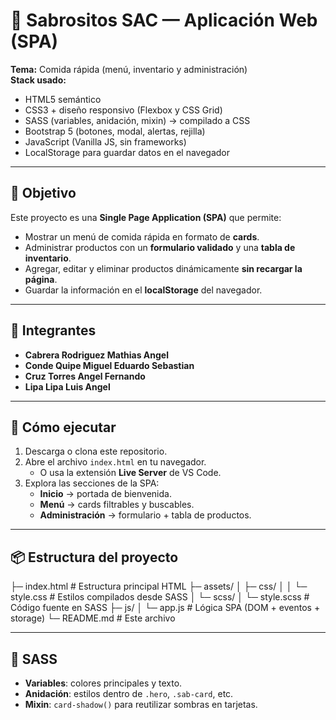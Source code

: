 # 🍔 Sabrositos SAC — Aplicación Web (SPA)

**Tema:** Comida rápida (menú, inventario y administración)  
**Stack usado:**  
- HTML5 semántico  
- CSS3 + diseño responsivo (Flexbox y CSS Grid)  
- SASS (variables, anidación, mixin) → compilado a CSS  
- Bootstrap 5 (botones, modal, alertas, rejilla)  
- JavaScript (Vanilla JS, sin frameworks)  
- LocalStorage para guardar datos en el navegador  

---

## 🎯 Objetivo
Este proyecto es una **Single Page Application (SPA)** que permite:
- Mostrar un menú de comida rápida en formato de **cards**.  
- Administrar productos con un **formulario validado** y una **tabla de inventario**.  
- Agregar, editar y eliminar productos dinámicamente **sin recargar la página**.  
- Guardar la información en el **localStorage** del navegador.  

---

## 👥 Integrantes
- **Cabrera Rodriguez Mathias Angel**  
- **Conde Quipe Miguel Eduardo Sebastian**  
- **Cruz Torres Angel Fernando**  
- **Lipa Lipa Luis Angel**  

---

## 🚀 Cómo ejecutar
1. Descarga o clona este repositorio.  
2. Abre el archivo `index.html` en tu navegador.  
   - O usa la extensión **Live Server** de VS Code.  
3. Explora las secciones de la SPA:  
   - **Inicio** → portada de bienvenida.  
   - **Menú** → cards filtrables y buscables.  
   - **Administración** → formulario + tabla de productos.  

---

## 📦 Estructura del proyecto
├─ index.html # Estructura principal HTML
├─ assets/
│ ├─ css/
│ │ └─ style.css # Estilos compilados desde SASS
│ └─ scss/
│ └─ style.scss # Código fuente en SASS
├─ js/
│ └─ app.js # Lógica SPA (DOM + eventos + storage)
└─ README.md # Este archivo

---

## 🎨 SASS
- **Variables**: colores principales y texto.  
- **Anidación**: estilos dentro de `.hero`, `.sab-card`, etc.  
- **Mixin**: `card-shadow()` para reutilizar sombras en tarjetas.  
